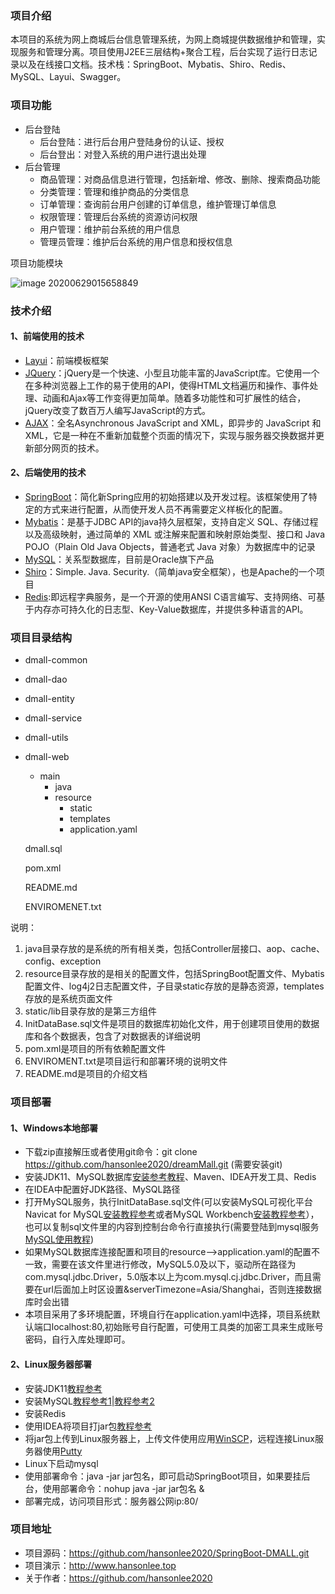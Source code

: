 ### 项目介绍

本项目的系统为网上商城后台信息管理系统，为网上商城提供数据维护和管理，实现服务和管理分离。项目使用J2EE三层结构+聚合工程，后台实现了运行日志记录以及在线接口文档。技术栈：SpringBoot、Mybatis、Shiro、Redis、MySQL、Layui、Swagger。

### 项目功能

- 后台登陆
  - 后台登陆：进行后台用户登陆身份的认证、授权
  - 后台登出：对登入系统的用户进行退出处理
- 后台管理
  - 商品管理：对商品信息进行管理，包括新增、修改、删除、搜索商品功能
  - 分类管理：管理和维护商品的分类信息
  - 订单管理：查询前台用户创建的订单信息，维护管理订单信息
  - 权限管理：管理后台系统的资源访问权限
  - 用户管理：维护前台系统的用户信息
  - 管理员管理：维护后台系统的用户信息和授权信息

项目功能模块


<img src="https://s1.ax1x.com/2020/06/29/NWCjTH.png" alt="image 20200629015658849" border="0">

### 技术介绍

#### 1、前端使用的技术

- [Layui](https://www.layui.com/)：前端模板框架
- [JQuery](https://jquery.com/)：jQuery是一个快速、小型且功能丰富的JavaScript库。它使用一个在多种浏览器上工作的易于使用的API，使得HTML文档遍历和操作、事件处理、动画和Ajax等工作变得更加简单。随着多功能性和可扩展性的结合，jQuery改变了数百万人编写JavaScript的方式。
- [AJAX](https://www.w3school.com.cn/ajax/index.asp)：全名Asynchronous JavaScript and XML，即异步的 JavaScript 和 XML，它是一种在不重新加载整个页面的情况下，实现与服务器交换数据并更新部分网页的技术。

#### 2、后端使用的技术

- [SpringBoot](https://spring.io/projects/spring-boot)：简化新Spring应用的初始搭建以及开发过程。该框架使用了特定的方式来进行配置，从而使开发人员不再需要定义样板化的配置。
- [Mybatis](https://mybatis.org/mybatis-3/)：是基于JDBC API的java持久层框架，支持自定义 SQL、存储过程以及高级映射，通过简单的 XML 或注解来配置和映射原始类型、接口和 Java POJO（Plain Old Java Objects，普通老式 Java 对象）为数据库中的记录
- [MySQL](https://www.mysql.com/)：关系型数据库，目前是Oracle旗下产品
- [Shiro](http://shiro.apache.org/)：Simple. Java. Security.（简单java安全框架），也是Apache的一个项目
- [Redis](https://redis.io/):即远程字典服务，是一个开源的使用ANSI C语言编写、支持网络、可基于内存亦可持久化的日志型、Key-Value数据库，并提供多种语言的API。

### 项目目录结构

- dmall-common

- dmall-dao

- dmall-entity

- dmall-service

- dmall-utils

- dmall-web

  - main
    - java
    - resource
      - static
      - templates
      - application.yaml

  dmall.sql

  pom.xml

  README.md

  ENVIROMENET.txt

说明：

1. java目录存放的是系统的所有相关类，包括Controller层接口、aop、cache、config、exception
2. resource目录存放的是相关的配置文件，包括SpringBoot配置文件、Mybatis配置文件、log4j2日志配置文件，子目录static存放的是静态资源，templates存放的是系统页面文件
7. static/lib目录存放的是第三方组件
10. InitDataBase.sql文件是项目的数据库初始化文件，用于创建项目使用的数据库和各个数据表，包含了对数据表的详细说明
11. pom.xml是项目的所有依赖配置文件
12. ENVIROMENT.txt是项目运行和部署环境的说明文件
13. README.md是项目的介绍文档

### 项目部署

#### 1、Windows本地部署

- 下载zip直接解压或者使用git命令：git clone https://github.com/hansonlee2020/dreamMall.git (需要安装git)
- 安装JDK11、MySQL数据库[安装参考教程](https://www.cnblogs.com/BoKeYuan259/p/10966137.html)、Maven、IDEA开发工具、Redis
- 在IDEA中配置好JDK路径、MySQL路径
- 打开MySQL服务，执行InitDataBase.sql文件(可以安装MySQL可视化平台Navicat for MySQL[安装教程参考](https://www.cnblogs.com/runw/p/12255962.html)或者MySQL Workbench[安装教程参考](https://dev.mysql.com/downloads/workbench/)），也可以复制sql文件里的内容到控制台命令行直接执行(需要登陆到mysql服务[MySQL使用教程](https://www.cnblogs.com/shierlou-123/p/11207508.html))
- 如果MySQL数据库连接配置和项目的resource-->application.yaml的配置不一致，需要在该文件里进行修改，MySQL5.0及以下，驱动所在路径为com.mysql.jdbc.Driver，5.0版本以上为com.mysql.cj.jdbc.Driver，而且需要在url后面加上时区设置&serverTimezone=Asia/Shanghai，否则连接数据库时会出错
- 本项目采用了多环境配置，环境自行在application.yaml中选择，项目系统默认端口localhost:80,初始账号自行配置，可使用工具类的加密工具来生成账号密码，自行入库处理即可。

#### 2、Linux服务器部署

- 安装JDK11[教程参考](https://www.cnblogs.com/xiaoyiStudent/p/12250305.html)
- 安装MySQL[教程参考1](https://blog.csdn.net/qq_39170130/article/details/87938755)|[教程参考2](https://blog.csdn.net/weixin_39082031/article/details/105783765)
- 安装Redis
- 使用IDEA将项目打jar包[教程参考](https://www.bilibili.com/video/BV1ra4y1i7wi)
- 将jar包上传到Linux服务器上，上传文件使用应用[WinSCP](https://winscp.net/eng/docs/lang:chs)，远程连接Linux服务器使用[Putty](https://www.chiark.greenend.org.uk/~sgtatham/putty/)
- Linux下启动mysql
- 使用部署命令：java -jar jar包名，即可启动SpringBoot项目，如果要挂后台，使用部署命令：nohup java -jar jar包名 &
- 部署完成，访问项目形式：服务器公网ip:80/

### 项目地址

- 项目源码：https://github.com/hansonlee2020/SpringBoot-DMALL.git
- 项目演示：http://www.hansonlee.top
- 关于作者：https://github.com/hansonlee2020

